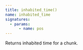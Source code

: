 ```yaml
---
title: inhabited_time()
name: inhabited_time
signatures:
  - params:
      - name: pos
---
```


Returns inhabited time for a chunk.
